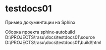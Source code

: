 # testdocs01
Пример документации на Sphinx

Сборка проекта
sphinx-autobuild D:\PROJECTS\rasu\docs\testdocs01\source D:\PROJECTS\rasu\docs\testdocs01\build\html

